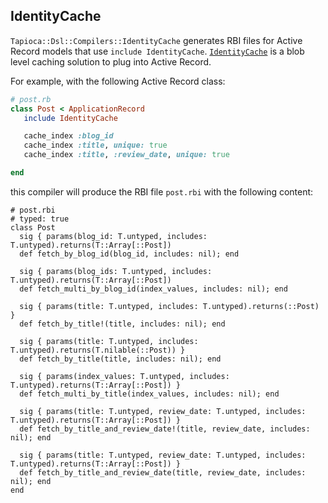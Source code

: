 ## IdentityCache

`Tapioca::Dsl::Compilers::IdentityCache` generates RBI files for Active Record models
 that use `include IdentityCache`.
[`IdentityCache`](https://github.com/Shopify/identity_cache) is a blob level caching solution
to plug into Active Record.

For example, with the following Active Record class:

~~~rb
# post.rb
class Post < ApplicationRecord
   include IdentityCache

   cache_index :blog_id
   cache_index :title, unique: true
   cache_index :title, :review_date, unique: true

end
~~~

this compiler will produce the RBI file `post.rbi` with the following content:

~~~rbi
# post.rbi
# typed: true
class Post
  sig { params(blog_id: T.untyped, includes: T.untyped).returns(T::Array[::Post])
  def fetch_by_blog_id(blog_id, includes: nil); end

  sig { params(blog_ids: T.untyped, includes: T.untyped).returns(T::Array[::Post])
  def fetch_multi_by_blog_id(index_values, includes: nil); end

  sig { params(title: T.untyped, includes: T.untyped).returns(::Post) }
  def fetch_by_title!(title, includes: nil); end

  sig { params(title: T.untyped, includes: T.untyped).returns(T.nilable(::Post)) }
  def fetch_by_title(title, includes: nil); end

  sig { params(index_values: T.untyped, includes: T.untyped).returns(T::Array[::Post]) }
  def fetch_multi_by_title(index_values, includes: nil); end

  sig { params(title: T.untyped, review_date: T.untyped, includes: T.untyped).returns(T::Array[::Post]) }
  def fetch_by_title_and_review_date!(title, review_date, includes: nil); end

  sig { params(title: T.untyped, review_date: T.untyped, includes: T.untyped).returns(T::Array[::Post]) }
  def fetch_by_title_and_review_date(title, review_date, includes: nil); end
end
~~~
